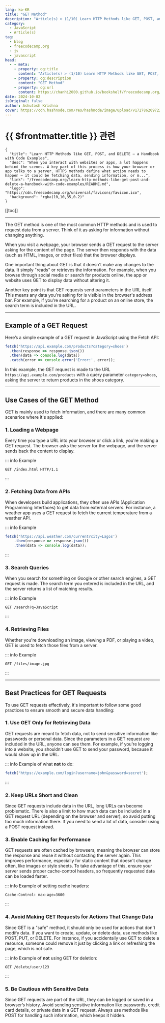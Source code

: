 ```yaml
---
lang: ko-KR
title: "GET Method"
description: "Article(s) > (1/10) Learn HTTP Methods like GET, POST, and DELETE – a Handbook with Code Examples"
category:
  - JavaScript
  - Article(s)
tag:
  - blog
  - freecodecamp.org
  - js
  - javascript
head:
  - - meta:
    - property: og:title
      content: "Article(s) > (1/10) Learn HTTP Methods like GET, POST, and DELETE – a Handbook with Code Examples"
    - property: og:description
      content: "GET Method"
    - property: og:url
      content: https://chanhi2000.github.io/bookshelf/freecodecamp.org/learn-http-methods-like-get-post-and-delete-a-handbook-with-code-examples/get-method.html
date: 2024-10-02
isOriginal: false
author: Ashutosh Krishna
cover: https://cdn.hashnode.com/res/hashnode/image/upload/v1727862097228/24433377-ebb8-49b5-b0ee-5736f629399d.png
---
```


# {{ $frontmatter.title }} 관련

```component VPCard
{
  "title": "Learn HTTP Methods like GET, POST, and DELETE – a Handbook with Code Examples",
  "desc": "When you interact with websites or apps, a lot happens behind the scenes. A key part of this process is how your browser or app talks to a server. HTTPS methods define what action needs to happen – it could be fetching data, sending information, or m...",
  "link": "/freecodecamp.org/learn-http-methods-like-get-post-and-delete-a-handbook-with-code-examples/README.md",
  "logo": "https://cdn.freecodecamp.org/universal/favicons/favicon.ico",
  "background": "rgba(10,10,35,0.2)"
}
```

[[toc]]

---

<SiteInfo
  name="Learn HTTP Methods like GET, POST, and DELETE – a Handbook with Code Examples"
  desc="When you interact with websites or apps, a lot happens behind the scenes. A key part of this process is how your browser or app talks to a server. HTTPS methods define what action needs to happen – it could be fetching data, sending information, or m..."
  url="https://freecodecamp.org/news/learn-http-methods-like-get-post-and-delete-a-handbook-with-code-examples/"
  logo="https://cdn.freecodecamp.org/universal/favicons/favicon.ico"
  preview="https://cdn.hashnode.com/res/hashnode/image/upload/v1727862097228/24433377-ebb8-49b5-b0ee-5736f629399d.png"/>

The GET method is one of the most common HTTP methods and is used to request data from a server. Think of it as asking for information without changing anything.

When you visit a webpage, your browser sends a GET request to the server asking for the content of the page. The server then responds with the data (such as HTML, images, or other files) that the browser displays.

One important thing about GET is that it doesn't make any changes to the data. It simply "reads" or retrieves the information. For example, when you browse through social media or search for products online, the app or website uses GET to display data without altering it.

Another key point is that GET requests send parameters in the URL itself. This means any data you're asking for is visible in the browser's address bar. For example, if you're searching for a product on an online store, the search term is included in the URL.

---

## Example of a GET Request

Here’s a simple example of a GET request in JavaScript using the Fetch API:

```js
fetch('https://api.example.com/products?category=shoes')
  .then(response => response.json())
  .then(data => console.log(data))
  .catch(error => console.error('Error:', error));
```

In this example, the GET request is made to the URL `https://api.example.com/products` with a query parameter `category=shoes`, asking the server to return products in the shoes category.

---

## Use Cases of the GET Method

GET is mainly used to fetch information, and there are many common scenarios where it's applied:

### 1. Loading a Webpage

Every time you type a URL into your browser or click a link, you're making a GET request. The browser asks the server for the webpage, and the server sends back the content to display.

::: info Example

`GET /index.html HTTP/1.1`

:::

### 2. Fetching Data from APIs

When developers build applications, they often use APIs (Application Programming Interfaces) to get data from external servers. For instance, a weather app uses a GET request to fetch the current temperature from a weather API.

::: info Example

```js
fetch('https://api.weather.com/current?city=Lagos')
    .then(response => response.json())
    .then(data => console.log(data));
```

:::

### 3. Search Queries

When you search for something on Google or other search engines, a GET request is made. The search term you entered is included in the URL, and the server returns a list of matching results.

::: info Example

`GET /search?q=JavaScript`

:::

### 4. Retrieving Files

Whether you're downloading an image, viewing a PDF, or playing a video, GET is used to fetch those files from a server.

::: info Example

`GET /files/image.jpg`

:::

---

## Best Practices for GET Requests

To use GET requests effectively, it's important to follow some good practices to ensure smooth and secure data handling:

### 1. Use GET Only for Retrieving Data

GET requests are meant to fetch data, not to send sensitive information like passwords or personal data. Since the parameters in a GET request are included in the URL, anyone can see them. For example, if you're logging into a website, you shouldn't use GET to send your password, because it would show up in the URL.

::: info Example of what <strong>not</strong> to do:

```js
fetch('https://example.com/login?username=john&password=secret');
```

:::

### 2. Keep URLs Short and Clean

Since GET requests include data in the URL, long URLs can become problematic. There is also a limit to how much data can be included in a GET request URL (depending on the browser and server), so avoid putting too much information there. If you need to send a lot of data, consider using a POST request instead.

### 3. Enable Caching for Performance

GET requests are often cached by browsers, meaning the browser can store the response and reuse it without contacting the server again. This improves performance, especially for static content that doesn’t change often, like images or style sheets. To take advantage of this, ensure your server sends proper cache-control headers, so frequently requested data can be loaded faster.

::: info Example of setting cache headers:

```
Cache-Control: max-age=3600
```

:::

### 4. Avoid Making GET Requests for Actions That Change Data

Since GET is a "safe" method, it should only be used for actions that don't modify data. If you want to create, update, or delete data, use methods like POST, PUT, or DELETE. For instance, if you accidentally use GET to delete a resource, someone could remove it just by clicking a link or refreshing the page, which is not safe.

::: info Example of **not** using GET for deletion:

```
GET /delete/user/123
```

:::

### 5. Be Cautious with Sensitive Data

Since GET requests are part of the URL, they can be logged or saved in a browser’s history. Avoid sending sensitive information like passwords, credit card details, or private data in a GET request. Always use methods like POST for handling such information, which keeps it hidden.